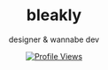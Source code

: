 <h1 align="center">bleakly</h1>
<p align="center">designer & wannabe dev</p>

<a href="https://github.com/bleakly">
  <p align="center">
    <img src="https://komarev.com/ghpvc/?username=bleaklyv&color=blue" alt="Profile Views">
  </p>
</a>
